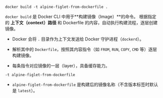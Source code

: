 ```
docker build -t alpine-figlet-from-dockerfile .
```

`docker build` 是 Docker CLI 中用于**构建镜像（Image）**的命令。
根据指定的 **上下文（context）路径** 和 Dockerfile 的内容，自动执行构建流程，逐层创建镜像。

- Docker 会将 `.` 目录作为上下文发送给 Docker 守护进程（`dockerd`）。
    
- 解析其中的 `Dockerfile`，按照其内容指令（如 `FROM`, `RUN`, `COPY`, `CMD` 等）逐层构建镜像。
    
- 每条指令对应镜像的一层（layer），具备缓存能力。

`-t alpine-figlet-from-dockerfile`
- `alpine-figlet-from-dockerfile` 是构建后的镜像名称（不含版本标签时默认是 `latest`）。